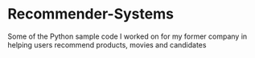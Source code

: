 # Recommender-Systems
Some of the Python sample code I worked on for my former company in helping users  recommend products, movies and candidates
